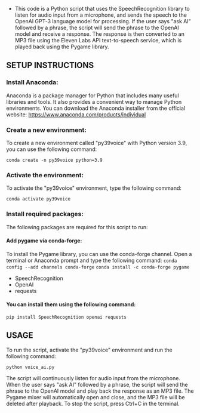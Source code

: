 - This code is a Python script that uses the SpeechRecognition library to listen for audio input from a microphone, and sends the speech to the OpenAI GPT-3 language model for processing. If the user says "ask AI" followed by a phrase, the script will send the phrase to the OpenAI model and receive a response. The response is then converted to an MP3 file using the Eleven Labs API text-to-speech service, which is played back using the Pygame library.

## SETUP INSTRUCTIONS

### Install Anaconda:
Anaconda is a package manager for Python that includes many useful libraries and tools. It also provides a convenient way to manage Python environments. You can download the Anaconda installer from the official website: https://www.anaconda.com/products/individual

### Create a new environment:
To create a new environment called "py39voice" with Python version 3.9, you can use the following command:

```conda create -n py39voice python=3.9```

### Activate the environment:
To activate the "py39voice" environment, type the following command:

```conda activate py39voice```

### Install required packages:
The following packages are required for this script to run:

#### Add pygame via conda-forge:
To install the Pygame library, you can use the conda-forge channel. Open a terminal or Anaconda prompt and type the following command:
```conda config --add channels conda-forge```
```conda install -c conda-forge pygame```

- SpeechRecognition
- OpenAI
- requests

#### You can install them using the following command:

```pip install SpeechRecognition openai requests```

## USAGE

To run the script, activate the "py39voice" environment and run the following command:

```python voice_ai.py```

The script will continuously listen for audio input from the microphone. When the user says "ask AI" followed by a phrase, the script will send the phrase to the OpenAI model and play back the response as an MP3 file. The Pygame mixer will automatically open and close, and the MP3 file will be deleted after playback. To stop the script, press Ctrl+C in the terminal.
